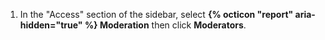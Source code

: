 1. In the "Access" section of the sidebar, select **{% octicon "report" aria-hidden="true" %} Moderation** then click **Moderators**.
